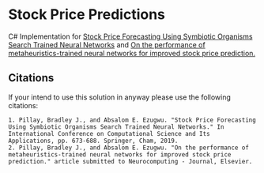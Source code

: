 # Stock Price Predictions
C# Implementation for 
[Stock Price Forecasting Using Symbiotic Organisms Search Trained Neural Networks](https://link.springer.com/chapter/10.1007/978-3-030-24308-1_53) and [On the performance of metaheuristics-trained neural networks for improved stock price prediction.]()

## Citations
If your intend to use this solution in anyway please use the following citations:
```
1. Pillay, Bradley J., and Absalom E. Ezugwu. "Stock Price Forecasting Using Symbiotic Organisms Search Trained Neural Networks." In International Conference on Computational Science and Its Applications, pp. 673-688. Springer, Cham, 2019.
2. Pillay, Bradley J., and Absalom E. Ezugwu. "On the performance of metaheuristics-trained neural networks for improved stock price prediction." article submitted to Neurocomputing - Journal, Elsevier.
```
